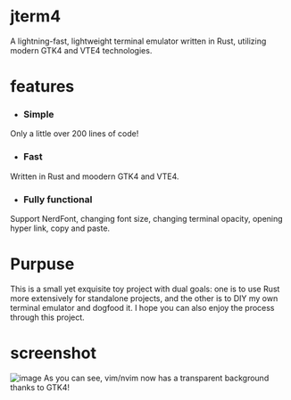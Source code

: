 # jterm4
A lightning-fast, lightweight terminal emulator written in Rust, utilizing modern GTK4 and VTE4 technologies.

# features
- ### Simple
Only a little over 200 lines of code!
- ### Fast
Written in Rust and moodern GTK4 and VTE4.
- ### Fully functional
Support NerdFont, changing font size, changing terminal opacity, opening hyper link, copy and paste. 

# Purpuse
This is a small yet exquisite toy project with dual goals: one is to use Rust more extensively for standalone projects, and the other is to DIY my own terminal emulator and dogfood it. I hope you can also enjoy the process through this project.

# screenshot
![image](https://github.com/user-attachments/assets/8f019abd-3ec0-4011-96d8-6fb3e07da900)
As you can see, vim/nvim now has a transparent background thanks to GTK4!
